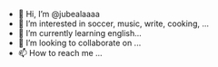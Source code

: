 - 👋 Hi, I’m @jubealaaaa
- 👀 I’m interested in soccer, music, write, cooking,   ...
- 🌱 I’m currently learning english...
- 💞️ I’m looking to collaborate on ...
- 📫 How to reach me ...

<!---
jubealaaaa/jubealaaaa is a ✨ special ✨ repository because its `README.md` (this file) appears on your GitHub profile.
You can click the Preview link to take a look at your changes.
--->
